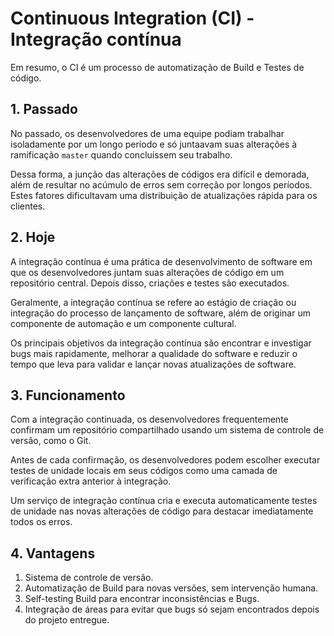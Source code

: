 # Continuous Integration (CI) - Integração contínua

Em resumo, o CI é um processo de automatização de Build e Testes de código. 

## 1. Passado

No passado, os desenvolvedores de uma equipe podiam trabalhar isoladamente por um longo período e só juntaavam suas alterações à ramificação `master` quando concluíssem seu trabalho. 

Dessa forma, a junção das alterações de códigos era difícil e demorada, além de resultar no acúmulo de erros sem correção por longos períodos. Estes fatores dificultavam uma distribuição de atualizações rápida para os clientes.

## 2. Hoje

A integração contínua é uma prática de desenvolvimento de software em que os desenvolvedores juntam suas alterações de código em um repositório central. Depois disso, criações e testes são executados. 

Geralmente, a integração contínua se refere ao estágio de criação ou integração do processo de lançamento de software, além de originar um componente de automação e um componente cultural. 

Os principais objetivos da integração contínua são encontrar e investigar bugs mais rapidamente, melhorar a qualidade do software e reduzir o tempo que leva para validar e lançar novas atualizações de software.

## 3. Funcionamento 

Com a integração continuada, os desenvolvedores frequentemente confirmam um repositório compartilhado usando um sistema de controle de versão, como o Git. 

Antes de cada confirmação, os desenvolvedores podem escolher executar testes de unidade locais em seus códigos como uma camada de verificação extra anterior à integração. 

Um serviço de integração contínua cria e executa automaticamente testes de unidade nas novas alterações de código para destacar imediatamente todos os erros.

## 4. Vantagens

1. Sistema de controle de versão.
2. Automatização de Build para novas versões, sem intervenção humana. 
3. Self-testing Build para encontrar inconsistências e Bugs. 
4. Integração de áreas para evitar que bugs só sejam encontrados depois do projeto entregue. 
